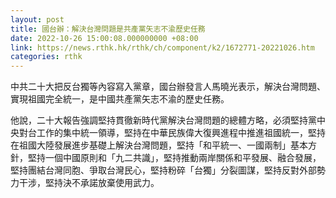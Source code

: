 ```yaml
---
layout: post
title: 國台辦：解決台灣問題是共產黨矢志不渝歷史任務
date: 2022-10-26 15:00:08.000000000 +08:00
link: https://news.rthk.hk/rthk/ch/component/k2/1672771-20221026.htm
categories: rthk
---
```


中共二十大把反台獨等內容寫入黨章，國台辦發言人馬曉光表示，解決台灣問題、實現祖國完全統一，是中國共產黨矢志不渝的歷史任務。

他說，二十大報告強調堅持貫徹新時代黨解決台灣問題的總體方略，必須堅持黨中央對台工作的集中統一領導，堅持在中華民族偉大復興進程中推進祖國統一，堅持在祖國大陸發展進步基礎上解決台灣問題，堅持「和平統一、一國兩制」基本方針，堅持一個中國原則和「九二共識」，堅持推動兩岸關係和平發展、融合發展，堅持團結台灣同胞、爭取台灣民心，堅持粉碎「台獨」分裂圖謀，堅持反對外部勢力干涉，堅持決不承諾放棄使用武力。
